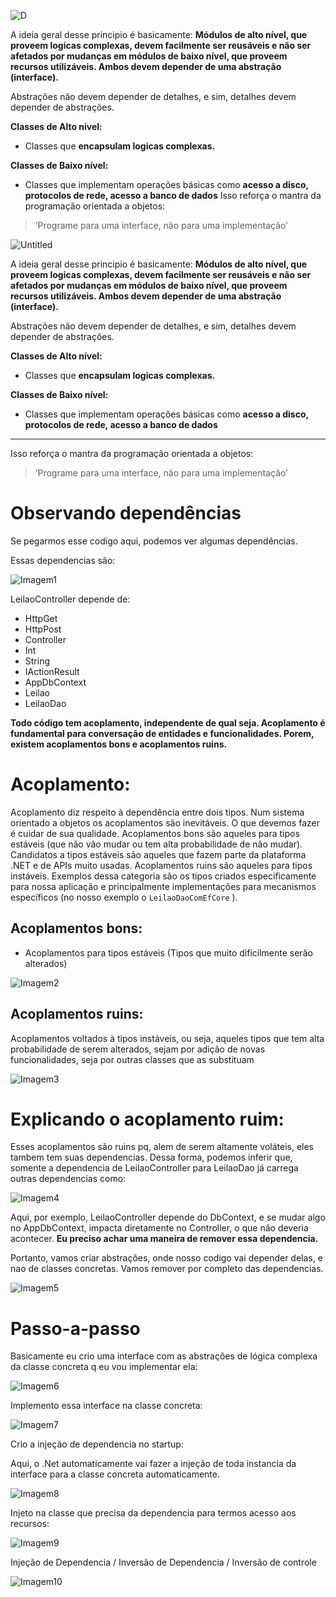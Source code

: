 ![D](https://github.com/VictorMarri/SOLID_PRINCIPLES/assets/55095546/56395000-e656-49f7-ac5f-0686b356f362)

A ideia geral desse principio é basicamente: **********************************************************************Módulos de alto nível, que proveem logicas complexas, devem facilmente ser reusáveis e não ser afetados por mudanças em módulos de baixo nível, que proveem recursos utilizáveis. Ambos devem depender de uma abstração (interface).**********************************************************************

Abstrações não devem depender de detalhes, e sim, detalhes devem depender de abstrações. 

**Classes de Alto nível:**

- Classes que **encapsulam logicas complexas.**

**Classes de Baixo nível:**

- Classes que implementam operações básicas como **acesso a disco, protocolos de rede, acesso a banco de dados**
Isso reforça o mantra da programação orientada a objetos: 

> ‘Programe para uma interface, não para uma implementação’

![Untitled](https://github.com/VictorMarri/SOLID_PRINCIPLES/assets/55095546/a40f824b-820a-44bb-8542-ffc197c720bf)

A ideia geral desse principio é basicamente: **********************************************************************Módulos de alto nível, que proveem logicas complexas, devem facilmente ser reusáveis e não ser afetados por mudanças em módulos de baixo nível, que proveem recursos utilizáveis. Ambos devem depender de uma abstração (interface).**********************************************************************

Abstrações não devem depender de detalhes, e sim, detalhes devem depender de abstrações. 

**Classes de Alto nível:**

- Classes que **encapsulam logicas complexas.**

**Classes de Baixo nível:**

- Classes que implementam operações básicas como **acesso a disco, protocolos de rede, acesso a banco de dados**

 ********************************************************************************************************************************************

Isso reforça o mantra da programação orientada a objetos: 

> ‘Programe para uma interface, não para uma implementação’
>

# Observando dependências

Se pegarmos esse codigo aqui, podemos ver algumas dependências.

Essas dependencias são:

![Imagem1](https://github.com/VictorMarri/SOLID_PRINCIPLES/assets/55095546/4d404853-583b-4173-b9fe-23fba387f878)

LeilaoController depende de:

- HttpGet
- HttpPost
- Controller
- Int
- String
- IActionResult
- AppDbContext
- Leilao
- LeilaoDao

************************************************************************************Todo código tem acoplamento, independente de qual seja. Acoplamento é fundamental para conversação de entidades e funcionalidades. Porem, existem acoplamentos bons e acoplamentos ruins.************************************************************************************

# Acoplamento:

Acoplamento diz respeito à dependência entre dois tipos. Num sistema orientado a objetos os acoplamentos são inevitáveis. O que devemos fazer é cuidar de sua qualidade. Acoplamentos bons são aqueles para tipos estáveis (que não vão mudar ou tem alta probabilidade de não mudar). Candidatos a tipos estáveis são aqueles que fazem parte da plataforma .NET e de APIs muito usadas. Acoplamentos ruins são aqueles para tipos instáveis. Exemplos dessa categoria são os tipos criados especificamente para nossa aplicação e principalmente implementações para mecanismos específicos (no nosso exemplo o `LeilaoDaoComEfCore`
).

## Acoplamentos bons:

- Acoplamentos para tipos estáveis (Tipos que muito dificilmente serão alterados)

![Imagem2](https://github.com/VictorMarri/SOLID_PRINCIPLES/assets/55095546/6b194f38-6ab1-4afd-8ec6-d1e4fe12fab8)

## Acoplamentos  ruins:

Acoplamentos voltados à tipos instáveis, ou seja, aqueles  tipos que tem alta probabilidade de serem alterados, sejam por adição de novas funcionalidades, seja por outras classes que as substituam

![Imagem3](https://github.com/VictorMarri/SOLID_PRINCIPLES/assets/55095546/48367f88-460e-4167-90c5-81490cb8c1d7)

# Explicando o acoplamento ruim:

Esses acoplamentos são ruins pq, alem de serem altamente voláteis, eles tambem tem suas dependencias. Dessa forma, podemos inferir que, somente a dependencia de LeilaoController para LeilaoDao já carrega outras dependencias como:

![Imagem4](https://github.com/VictorMarri/SOLID_PRINCIPLES/assets/55095546/27a19d1b-467f-419d-92e7-d7b0771967d4)

Aqui, por exemplo, LeilaoController depende do DbContext, e se mudar algo no AppDbContext, impacta diretamente no Controller, o que não deveria acontecer. ****************************************************************************************Eu preciso achar uma maneira de remover essa dependencia.****************************************************************************************

Portanto, vamos criar abstrações, onde nosso codigo vai depender delas, e nao de classes concretas. Vamos remover por completo das dependencias. 

![Imagem5](https://github.com/VictorMarri/SOLID_PRINCIPLES/assets/55095546/2bfb0001-1013-45a5-97d8-a7eeab08e980)

# Passo-a-passo

Basicamente eu crio uma interface com as abstrações de lógica complexa da classe concreta q eu vou implementar ela:

![Imagem6](https://github.com/VictorMarri/SOLID_PRINCIPLES/assets/55095546/b2d2e4c1-8ef3-48a1-87e6-f3dc8fef2c4e)

Implemento essa interface na classe concreta:

![Imagem7](https://github.com/VictorMarri/SOLID_PRINCIPLES/assets/55095546/99837cbf-9f71-4a73-b93f-12d609a6e36a)

Crio a injeção de dependencia no startup:

Aqui, o .Net automaticamente vai fazer a injeção de toda instancia da interface para a classe concreta automaticamente.

![Imagem8](https://github.com/VictorMarri/SOLID_PRINCIPLES/assets/55095546/86f615db-f406-4d49-a775-b79867e7a6cd)

Injeto na classe que precisa da dependencia para termos acesso aos recursos:

![Imagem9](https://github.com/VictorMarri/SOLID_PRINCIPLES/assets/55095546/8db7966a-0332-4016-952a-c26d66684f12)

Injeção de Dependencia / Inversão de Dependencia / Inversão de controle

![Imagem10](https://github.com/VictorMarri/SOLID_PRINCIPLES/assets/55095546/c700d49c-205c-4f9c-a0d7-2ff547a248b5)
